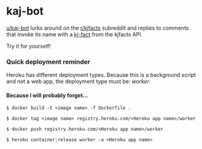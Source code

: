 # kaj-bot

[u/kaj-bot](https://www.reddit.com/user/kaj-bot) lurks around on the [r/kjfacts](https://www.reddit.com/r/kjfacts/) subreddit and replies to comments that invoke its name with a [kj-fact](https://github.com/knekvasil/kj-facts) from the kjfacts API. 

Try it for yourself!


### Quick deployment reminder

Heroku has different deployment types. Because this is a background script and not a web app, the deployment type must be: *worker*.

#### Because I will probably forget...

`$ docker build -t <image name> -f Dockerfile .`

`$ docker tag <image name> registry.heroku.com/<Heroku app name>/worker`

`$ docker push registry.heroku.com/<Heroku app name>/worker`

`$ heroku container:release worker -a <Heroku app name>`
